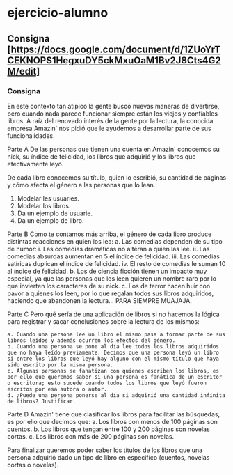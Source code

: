 # ejercicio-alumno

## Consigna [https://docs.google.com/document/d/1ZUoYrTCEKNOPS1HegxuDY5ckMxuOaM1Bv2J8Cts4G2M/edit]

### Consigna

En este contexto tan atípico la gente buscó nuevas maneras de divertirse, pero cuando nada parece funcionar siempre están los viejos y confiables libros. A raíz del renovado interés de la gente por la lectura, la conocida empresa Amazin' nos pidió que le ayudemos a desarrollar parte de sus funcionalidades. 

Parte A
De las personas que tienen una cuenta en Amazin' conocemos su nick, su índice de felicidad, los libros que adquirió y los libros que efectivamente leyó. 

De cada libro conocemos su título, quien lo escribió, su cantidad de páginas y cómo afecta 
el género a las personas que lo lean.

1. Modelar les usuaries.
2. Modelar los libros.
3. Da un ejemplo de usuarie.
4. Da un ejemplo de libro.

Parte B
Como te contamos más arriba, el género de cada libro produce distintas reacciones en quien los lea:
    a. Las comedias dependen de su tipo de humor:
        i. Las comedias dramáticas no alteran a quien las lee.
        ii. Las comedias absurdas aumentan en 5 el índice de felicidad.
        iii. Las comedias satíricas duplican el índice de felicidad.
        iv. El resto de comedias le suman 10 al índice de felicidad.
    b. Los de ciencia ficción tienen un impacto muy especial, ya que las personas que los leen quieren un nombre raro por lo que invierten los caracteres de su nick.
    c. Los de terror hacen huir con pavor a quienes los leen, por lo que regalan todos sus libros adquiridos, haciendo que abandonen la lectura… PARA SIEMPRE MUAJAJA.

Parte C 
Pero qué sería de una aplicación de libros si no hacemos la lógica para registrar y sacar conclusiones sobre la lectura de los mismos:

    a. Cuando una persona lee un libro el mismo pasa a formar parte de sus libros leídos y además ocurren los efectos del género.
    b. Cuando una persona se pone al día lee todos los libros adquiridos que no haya leído previamente. Decimos que una persona leyó un libro si entre los libros que leyó hay alguno con el mismo título que haya sido escrito por la misma persona.
    c. Algunas personas se fanatizan con quienes escriben los libros, es por ello que queremos saber si una persona es fanática de un escritor o escritora; esto sucede cuando todos los libros que leyó fueron escritos por esa autora o autor. 
    d. ¿Puede una persona ponerse al día si adquirió una cantidad infinita de libros? Justificar.

Parte D
Amazin' tiene que clasificar los libros para facilitar las búsquedas, es por ello que decimos que:
    a. Los libros con menos de 100 páginas son cuentos.
    b. Los libros que tengan entre 100 y 200 páginas son novelas cortas. 
    c. Los libros con más de 200 páginas son novelas. 

Para finalizar queremos poder saber los títulos de los libros que una persona adquirió dado un tipo de libro en específico (cuentos, novelas cortas o novelas). 

